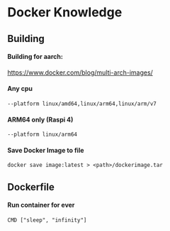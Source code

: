 # Docker Knowledge
## Building
#### Building for aarch:  
https://www.docker.com/blog/multi-arch-images/

#### Any cpu
```--platform linux/amd64,linux/arm64,linux/arm/v7```

#### ARM64 only (Raspi 4)
```--platform linux/arm64```

#### Save Docker Image to file
```docker save image:latest > <path>/dockerimage.tar```

## Dockerfile
#### Run container for ever
```CMD ["sleep", "infinity"]```
